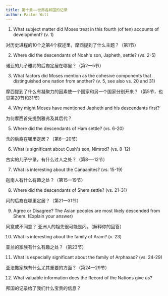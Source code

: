 ```yaml
---
title: 第十章——世界各邦国的记录
author: Pastor Witt
---
```


1. What subject matter did Moses treat in this fourth (of ten) accounts of development? (v. 1)

对历史进程的10个之第4个叙述里，摩西提到了什么主题？（第1节）

2. Where did the descendants of Noah's son, Japheth, settle? (vs. 2-5)

诺亚的儿子雅弗的后裔定居在哪里？（第2—5节）

3. What factors did Moses mention as the cohesive components that distinguished one nation from another? (v. 5, see also vs. 20 and 31)

摩西提到了什么有凝聚力的因素使一个国家和另一个国家分别开来？（第5节，也见第20节和31节）

4. Why might Moses have mentioned Japheth and his descendants first?

为何摩西首先提到雅弗及其后代？

5. Where did the descendants of Ham settle? (vs. 6-20)

含的后裔在哪里定居？（第6—20节）

6. What is significant about Cush's son, Nimrod? (vs. 8-12)

古实的儿子宁录，有什么过人之处？（第8---12节）

7. What is interesting about the Canaanites? (vs. 15-19)

迦南人有什么有趣之处？（第15—19节）

8. Where did the descendants of Shem settle? (vs. 21-31)

闪的后裔在哪里定居？（第21—31节）

9. Agree or Disagree? The Asian peoples are most likely descended from Shem. (Explain your answer)

同意或不同意？ 亚洲人的祖先很可能是闪。（解释你的回答）

10. What is interesting about the family of Aram? (v. 23)

亚兰的家族有什么有趣之处？（第23节）

11. What is especially significant about the family of Arphaxad? (vs. 24-29)

亚法撒家族有什么尤其重要的方面？（第24—29节）

12. What valuable information does the Record of the Nations give us?

邦国的记录给了我们什么宝贵的信息？